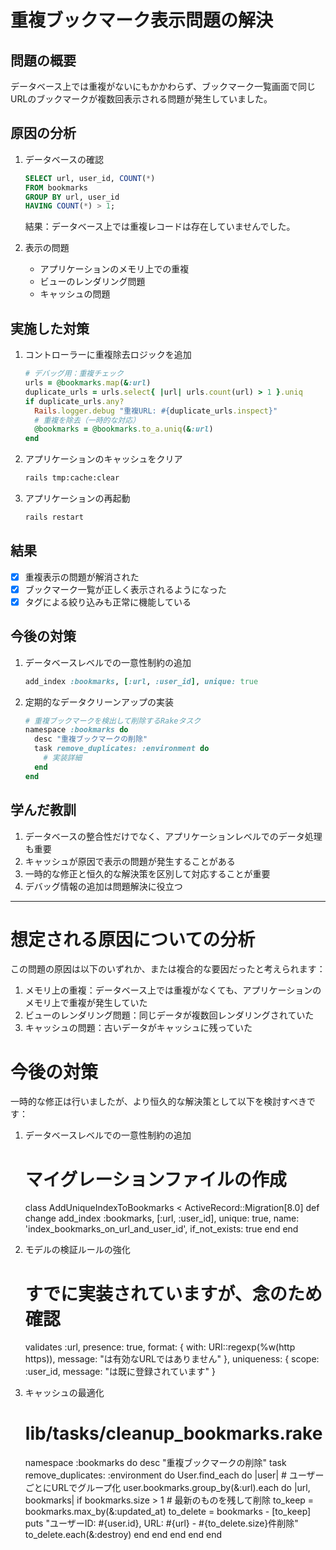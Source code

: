 # 重複ブックマーク表示問題の解決

## 問題の概要

データベース上では重複がないにもかかわらず、ブックマーク一覧画面で同じURLのブックマークが複数回表示される問題が発生していました。

## 原因の分析

1. データベースの確認
   ```sql
   SELECT url, user_id, COUNT(*) 
   FROM bookmarks 
   GROUP BY url, user_id 
   HAVING COUNT(*) > 1;
   ```
   
   結果：データベース上では重複レコードは存在していませんでした。

2. 表示の問題
   - アプリケーションのメモリ上での重複
   - ビューのレンダリング問題
   - キャッシュの問題

## 実施した対策

1. コントローラーに重複除去ロジックを追加
   ```ruby
   # デバッグ用：重複チェック
   urls = @bookmarks.map(&:url)
   duplicate_urls = urls.select{ |url| urls.count(url) > 1 }.uniq
   if duplicate_urls.any?
     Rails.logger.debug "重複URL: #{duplicate_urls.inspect}"
     # 重複を除去（一時的な対応）
     @bookmarks = @bookmarks.to_a.uniq(&:url)
   end
   ```

2. アプリケーションのキャッシュをクリア
   ```bash
   rails tmp:cache:clear
   ```

3. アプリケーションの再起動
   ```bash
   rails restart
   ```

## 結果

- [x] 重複表示の問題が解消された
- [x] ブックマーク一覧が正しく表示されるようになった
- [x] タグによる絞り込みも正常に機能している

## 今後の対策

1. データベースレベルでの一意性制約の追加
   ```ruby
   add_index :bookmarks, [:url, :user_id], unique: true
   ```

2. 定期的なデータクリーンアップの実装
   ```ruby
   # 重複ブックマークを検出して削除するRakeタスク
   namespace :bookmarks do
     desc "重複ブックマークの削除"
     task remove_duplicates: :environment do
       # 実装詳細
     end
   end
   ```

## 学んだ教訓

1. データベースの整合性だけでなく、アプリケーションレベルでのデータ処理も重要
2. キャッシュが原因で表示の問題が発生することがある
3. 一時的な修正と恒久的な解決策を区別して対応することが重要
4. デバッグ情報の追加は問題解決に役立つ



-----------------------------------

# 想定される原因についての分析
この問題の原因は以下のいずれか、または複合的な要因だったと考えられます：
1. メモリ上の重複：データベース上では重複がなくても、アプリケーションのメモリ上で重複が発生していた
2. ビューのレンダリング問題：同じデータが複数回レンダリングされていた
3. キャッシュの問題：古いデータがキャッシュに残っていた


# 今後の対策
一時的な修正は行いましたが、より恒久的な解決策として以下を検討すべきです：
1. データベースレベルでの一意性制約の追加
   # マイグレーションファイルの作成
   class AddUniqueIndexToBookmarks < ActiveRecord::Migration[8.0]
     def change
       add_index :bookmarks, [:url, :user_id], unique: true, name: 'index_bookmarks_on_url_and_user_id', if_not_exists: true
     end
   end

2. モデルの検証ルールの強化
   # すでに実装されていますが、念のため確認
   validates :url, presence: true, 
           format: { with: URI::regexp(%w(http https)), message: "は有効なURLではありません" }, 
           uniqueness: { scope: :user_id, message: "は既に登録されています" }

3. キャッシュの最適化
   # lib/tasks/cleanup_bookmarks.rake
   namespace :bookmarks do
     desc "重複ブックマークの削除"
     task remove_duplicates: :environment do
       User.find_each do |user|
         # ユーザーごとにURLでグループ化
         user.bookmarks.group_by(&:url).each do |url, bookmarks|
           if bookmarks.size > 1
             # 最新のものを残して削除
             to_keep = bookmarks.max_by(&:updated_at)
             to_delete = bookmarks - [to_keep]
             puts "ユーザーID: #{user.id}, URL: #{url} - #{to_delete.size}件削除"
             to_delete.each(&:destroy)
           end
         end
       end
     end
   end



